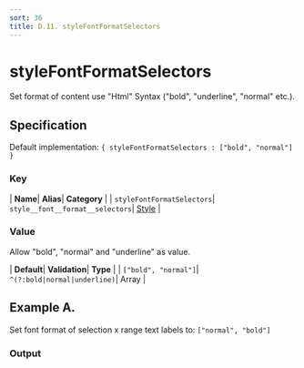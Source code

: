 ```yaml
---
sort: 36
title: D.11. styleFontFormatSelectors
---
```

# styleFontFormatSelectors

Set format of content use "Html" Syntax ("bold", "underline", "normal" etc.). 


## Specification

Default implementation: ```{ styleFontFormatSelectors : ["bold", "normal"] }```

### Key

| **Name**| **Alias**| **Category** |
| ```styleFontFormatSelectors```| ```style__font__format__selectors```| [Style](../options/#style) |

### Value

Allow "bold", "normal" and "underline" as value.

| **Default**| **Validation**| **Type** |
| ```["bold", "normal"]```| ```^(?:bold|normal|underline)```| Array |



## Example A.

Set font format of selection x range text labels to: ```["normal", "bold"]```

### Output

  <div id="a">
      <script> 
          d3.statosio( 
    file, 
    "name", 
    [ "mobile" ], 
    { "styleFontFormatSelectors" : ["normal", "bold"], "dataXSelectors" : ["orange"], "view__dom_id" : "a" }
)

      </script>
  </div>

Open output in a [blank window](../sources/styleFontFormatSelectors--example-a.html){:target="_self"}. 
Download examples [as zip](../sources/styleFontFormatSelectors.zip){:target="_blank"}. 

### Parameters

This dataset shows the mobile google pagerank performance score for a certain website.

| | **Value** | **Type** |
|------:|:------|:------|
| **Source** | ["../data/performance.json"](../data/performance.json) | String |
| **X** | ```"name"``` | String |
| **Y** | ```[ "mobile" ]``` | Array |
| **Options** | ```{ "styleFontFormatSelectors" : ["normal", "bold"], "dataXSelectors" : ["orange"] }``` | Object |


### Source Code

* Invoke Function

```javascript
d3.statosio( 
    file, 
    "name", 
    [ "mobile" ], 
    { "styleFontFormatSelectors" : ["normal", "bold"], "dataXSelectors" : ["orange"] }
)
```

* HTML Implementation

```html
<!DOCTYPE html>
<head>
    <title>d3.statosio - styleFontFormatSelectors</title>
    <meta content="text/html;charset=utf-8" http-equiv="Content-Type">
    <meta content="utf-8" http-equiv="encoding">
    <script src="https://cdnjs.cloudflare.com/ajax/libs/d3/6.2.0/d3.js"></script>
    <script src="../libs/statosio.js"></script>
</head>
<body>
    <script>
        d3.json( "../data/performance.json" )
            .then( ( file ) => {
                d3.statosio( 
                    file, 
                    "name", 
                    [ "mobile" ], 
                    { "styleFontFormatSelectors" : ["normal", "bold"], "dataXSelectors" : ["orange"] }
                )
            } )
    </script>
</body>
```
## Example B.

Set font format of selection x range text labels to: ```["bold", "normal"]```

### Output

  <div id="b">
      <script> 
          d3.statosio( 
    file, 
    "name", 
    [ "mobile" ], 
    { "styleFontFormatSelectors" : ["bold", "normal"], "dataXSelectors" : ["orange"], "view__dom_id" : "b" }
)

      </script>
  </div>

Open output in a [blank window](../sources/styleFontFormatSelectors--example-b.html){:target="_self"}. 
Download examples [as zip](../sources/styleFontFormatSelectors.zip){:target="_blank"}. 

### Parameters

This dataset shows the mobile google pagerank performance score for a certain website.

| | **Value** | **Type** |
|------:|:------|:------|
| **Source** | ["../data/performance.json"](../data/performance.json) | String |
| **X** | ```"name"``` | String |
| **Y** | ```[ "mobile" ]``` | Array |
| **Options** | ```{ "styleFontFormatSelectors" : ["bold", "normal"], "dataXSelectors" : ["orange"] }``` | Object |


### Source Code

* Invoke Function

```javascript
d3.statosio( 
    file, 
    "name", 
    [ "mobile" ], 
    { "styleFontFormatSelectors" : ["bold", "normal"], "dataXSelectors" : ["orange"] }
)
```

* HTML Implementation

```html
<!DOCTYPE html>
<head>
    <title>d3.statosio - styleFontFormatSelectors</title>
    <meta content="text/html;charset=utf-8" http-equiv="Content-Type">
    <meta content="utf-8" http-equiv="encoding">
    <script src="https://cdnjs.cloudflare.com/ajax/libs/d3/6.2.0/d3.js"></script>
    <script src="../libs/statosio.js"></script>
</head>
<body>
    <script>
        d3.json( "../data/performance.json" )
            .then( ( file ) => {
                d3.statosio( 
                    file, 
                    "name", 
                    [ "mobile" ], 
                    { "styleFontFormatSelectors" : ["bold", "normal"], "dataXSelectors" : ["orange"] }
                )
            } )
    </script>
</body>
```
